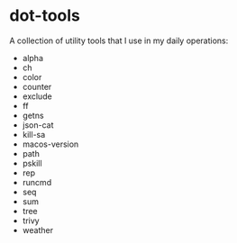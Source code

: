 # dot-tools

A collection of utility tools that I use in my daily operations:

- alpha
- ch
- color
- counter
- exclude
- ff
- getns
- json-cat
- kill-sa
- macos-version
- path
- pskill
- rep
- runcmd
- seq
- sum
- tree
- trivy
- weather
